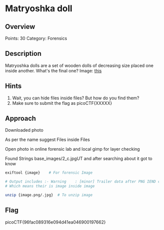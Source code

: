 # Matryoshka doll

## Overview

Points: 30
Category: Forensics

## Description

Matryoshka dolls are a set of wooden dolls of decreasing size placed one inside another. What's the final one? Image: [this](https://mercury.picoctf.net/static/205adad23bf9d8303081a0e71c9beab8/dolls.jpg)

## Hints

1. Wait, you can hide files inside files? But how do you find them?
2. Make sure to submit the flag as picoCTF{XXXXX}


## Approach

Downloaded photo

As per the name suggest Files inside Files

Open photo in online forensic lab and local gimp for layer checking

Found Strings base_images/2_c.jpgUT and after searching about it got to know

```bash
exiftool {image}	# For forensic Image

# Output includes :- Warning	: [minor] Trailer data after PNG IEND chunk
# Which means their is image inside image

unzip {image.png/.jpg}	# To unzip image
```

## Flag

picoCTF{96fac089316e094d41ea046900197662}